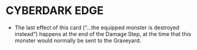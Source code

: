# CYBERDARK EDGE

*   The last effect of this card (“…the equipped monster is destroyed instead”) happens at the end of the Damage Step, at the time that this monster would normally be sent to the Graveyard.
